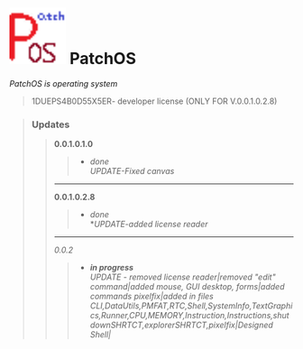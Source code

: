 # <img src="logo.png" style="width:100px"> **PatchOS** 
 *PatchOS is operating system*
 
>1DUEPS4B0D55X5ER- developer license (ONLY FOR V.0.0.1.0.2.8)

>### Updates
>>**0.0.1.0.1.0**
>>> + *done*  
>>>*UPDATE-Fixed canvas*
>>-----
>>**0.0.1.0.2.8**
>>> + *done*  
>>>**UPDATE-added license reader*
>>-----
>>*0.0.2*
>>> + ***in progress***  
>>>*UPDATE - removed license reader|removed "edit" command|added mouse, GUI desktop, forms|added commands pixelfix|added in files CLI,DataUtils,PMFAT,RTC,Shell,SystemInfo,TextGraphics,Runner,CPU,MEMORY,Instruction,Instructions,shutdownSHRTCT,explorerSHRTCT,pixelfix|Designed Shell|*
